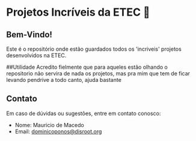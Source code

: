 # Projetos Incríveis da ETEC 🚀

## Bem-Vindo!
Este é o repositório onde estão guardados todos os 'incriveis' projetos desenvolvidos na ETEC.

##Utilidade
Acredito fielmente que para aqueles estão olhando o repositorio não servira de nada os projetos, mas pra mim que tem de ficar levando pendrive a todo canto, ajuda bastante

## Contato
Em caso de dúvidas ou sugestões, entre em contato conosco:

- Nome: Mauricio de Macedo
- Email: dominicoponos@disroot.org

